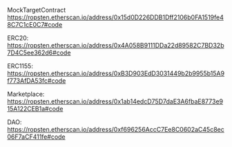 MockTargetContract https://ropsten.etherscan.io/address/0x15d0D226DDB1Dff2106b0FA1519fe48C7C1cE0C7#code

ERC20: https://ropsten.etherscan.io/address/0x4A058B9111DDa22d89582C7BD32b7D4C5ee362d6#code

ERC1155: https://ropsten.etherscan.io/address/0xB3D903EdD3031449b2b9955b15A9f773AfDA53fc#code

Marketplace: https://ropsten.etherscan.io/address/0x1ab14edcD75D7daE3A6fbaE8773e915A122CEB1a#code

DAO: https://ropsten.etherscan.io/address/0xf696256AccC7Ee8C0602aC45c8ec06F7aCF411fe#code